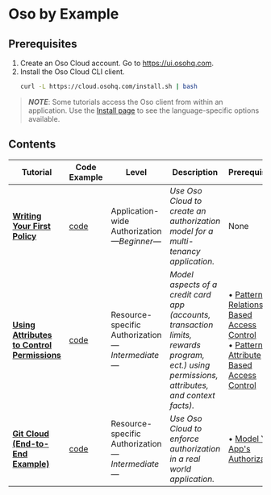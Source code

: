# Oso by Example
## Prerequisites
1. Create an Oso Cloud account. Go to https://ui.osohq.com.
1. Install the Oso Cloud CLI client.
    ```bash
    curl -L https://cloud.osohq.com/install.sh | bash
    ```
> *__NOTE__*: Some tutorials access the Oso client from within an application. Use the
> [Install page](https://ui.osohq.com/install) to see the language-specific options available.

## Contents
| Tutorial | Code Example | Level | Description | Prerequisites |
|----------|-------------|-------|-------------|---------------|
| **[Writing Your First Policy](https://www.osohq.com/docs/tutorials/writing-your-first-policy/authz-for-multi-tenancy-apps)** | [code](./application-wide-access/multi-tenancy/human-resources-app-model/) | Application-wide Authorization</br>*&mdash;Beginner&mdash;* | *Use Oso Cloud to create an authorization model for a multi-tenancy application.* | None |
| **[Using Attributes to Control Permissions](https://www.osohq.com/docs/tutorials/controlling-permissions-with-attributes/overview)** | [code](./resource-specific-access/credit-card-app-model/) | Resource-specific Authorization<br/>*&mdash;Intermediate&mdash;* | *Model aspects of a credit card app (accounts, transaction limits, rewards program, ect.) using permissions, attributes, and context facts).* | &bull; [Patterns in Relationship Based Access Control](https://www.osohq.com/docs/tutorials/four-steps-to-authz/app-modeling-basics/rebac-patterns)<br/> &bull; [Patterns in Attribute Based Access Control](https://www.osohq.com/docs/tutorials/four-steps-to-authz/app-modeling-basics/abac-patterns)<br/> |
| **[Git Cloud (End-to-End Example)](https://www.osohq.com/docs/tutorials/end-to-end-example)** | [code](https://github.com/osohq/gitcloud) | Resource-specific Authorization<br/>*&mdash;Intermediate&mdash;* | *Use Oso Cloud to enforce authorization in a real world application.* | &bull; [Model Your App's Authorization](https://www.osohq.com/docs/guides/model-your-apps-authz)|